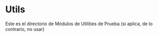 # Utils

Este es el directorio de Módulos de Utilities de Prueba (si aplica, de lo contrario, no usar)

